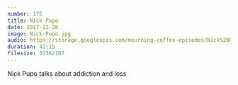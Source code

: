 ```yaml
---
number: 175
title: Nick Pupo
date: 2017-11-26
image: Nick-Pupo.jpg
audio: https://storage.googleapis.com/mourning-coffee-episodes/Nick%20Pupo%20Release.mp3
duration: 41:15
filesize: 37362107
---
```


Nick Pupo talks about addiction and loss
